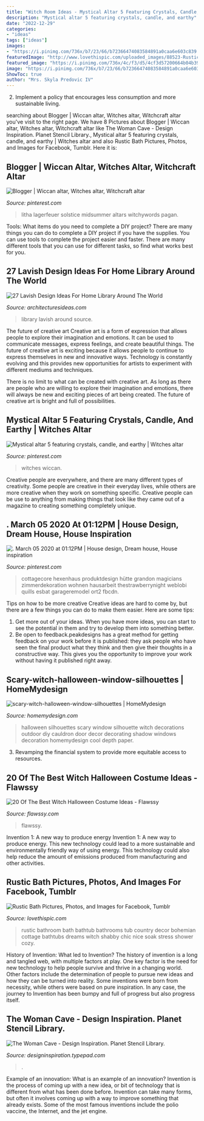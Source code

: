 ```yaml
---
title: "Witch Room Ideas - Mystical Altar 5 Featuring Crystals, Candle, And Earthy"
description: "Mystical altar 5 featuring crystals, candle, and earthy"
date: "2022-12-29"
categories:
- "ideas"
tags: ["ideas"]
images:
- "https://i.pinimg.com/736x/b7/23/66/b72366474083584891a0caa6e603c839.jpg"
featuredImage: "http://www.lovethispic.com/uploaded_images/88523-Rustic-Bath.jpg"
featured_image: "https://i.pinimg.com/736x/4c/f3/d5/4cf3d57200664b04b39439153f470afe.jpg"
image: "https://i.pinimg.com/736x/b7/23/66/b72366474083584891a0caa6e603c839.jpg"
ShowToc: true
author: "Mrs. Skyla Predovic IV"
---
```



2. Implement a policy that encourages less consumption and more sustainable living. 

	

		
searching about Blogger | Wiccan altar, Witches altar, Witchcraft altar you've visit to the right page. We have 8 Pictures about Blogger | Wiccan altar, Witches altar, Witchcraft altar like The Woman Cave - Design Inspiration. Planet Stencil Library., Mystical altar 5 featuring crystals, candle, and earthy | Witches altar and also Rustic Bath Pictures, Photos, and Images for Facebook, Tumblr. Here it is:
		
    
## Blogger | Wiccan Altar, Witches Altar, Witchcraft Altar

<img loading=lazy src="https://i.pinimg.com/736x/4c/f3/d5/4cf3d57200664b04b39439153f470afe.jpg" onerror="this.onerror=null;this.src='https://tse2.mm.bing.net/th?id=OIP.il6db0qEoqNK9upHNojMTQHaIO&amp;pid=15.1';" alt="Blogger | Wiccan altar, Witches altar, Witchcraft altar">

_Source: pinterest.com_

>litha lagerfeuer solstice midsummer altars witchywords pagan. 

	

Tools: What items do you need to complete a DIY project?
There are many things you can do to complete a DIY project if you have the supplies. You can use tools to complete the project easier and faster. There are many different tools that you can use for different tasks, so find what works best for you.

    
## 27 Lavish Design Ideas For Home Library Around The World

<img loading=lazy src="http://architecturesideas.com/wp-content/uploads/2017/08/1-8.jpg" onerror="this.onerror=null;this.src='https://tse2.mm.bing.net/th?id=OIP.rKC3tp29rzt30sqnw2MAtAHaEK&amp;pid=15.1';" alt="27 Lavish Design Ideas For Home Library Around The World">

_Source: architecturesideas.com_

>library lavish around source. 

	

The future of creative art
Creative art is a form of expression that allows people to explore their imagination and emotions. It can be used to communicate messages, express feelings, and create beautiful things.
The future of creative art is exciting because it allows people to continue to express themselves in new and innovative ways. Technology is constantly evolving and this provides new opportunities for artists to experiment with different mediums and techniques.

There is no limit to what can be created with creative art. As long as there are people who are willing to explore their imagination and emotions, there will always be new and exciting pieces of art being created. The future of creative art is bright and full of possibilities.

    
## Mystical Altar 5 Featuring Crystals, Candle, And Earthy | Witches Altar

<img loading=lazy src="https://i.pinimg.com/736x/96/8b/c2/968bc2d49f22eb810156297062b35366.jpg" onerror="this.onerror=null;this.src='https://tse2.mm.bing.net/th?id=OIP.6pvXiUbtZRyhla-Q0VQN-gHaFG&amp;pid=15.1';" alt="Mystical altar 5 featuring crystals, candle, and earthy | Witches altar">

_Source: pinterest.com_

>witches wiccan. 

	

Creative people are everywhere, and there are many different types of creativity. Some people are creative in their everyday lives, while others are more creative when they work on something specific. Creative people can be use to anything from making things that look like they came out of a magazine to creating something completely unique.

    
## . March 05 2020 At 01:12PM | House Design, Dream House, House Inspiration

<img loading=lazy src="https://i.pinimg.com/736x/b7/23/66/b72366474083584891a0caa6e603c839.jpg" onerror="this.onerror=null;this.src='https://tse1.mm.bing.net/th?id=OIP.YDVbTMXuHBhblxE3827MrgHaHQ&amp;pid=15.1';" alt=". March 05 2020 at 01:12PM | House design, Dream house, House inspiration">

_Source: pinterest.com_

>cottagecore hexenhaus produktdesign hütte grandon magicians zimmerdekoration wohnen hausarbeit thestrawberrynight weblobi quills esbat garageremodel ort2 fbcdn. 

	

Tips on how to be more creative
Creative ideas are hard to come by, but there are a few things you can do to make them easier. Here are some tips: 
1. Get more out of your ideas. When you have more ideas, you can start to see the potential in them and try to develop them into something better. 
2. Be open to feedback.peakdesigns has a great method for getting feedback on your work before it is published: they ask people who have seen the final product what they think and then give their thoughts in a constructive way. This gives you the opportunity to improve your work without having it published right away.

    
## Scary-witch-halloween-window-silhouettes | HomeMydesign

<img loading=lazy src="https://homemydesign.com/wp-content/uploads/2016/09/scary-witch-halloween-window-silhouettes.jpg" onerror="this.onerror=null;this.src='https://tse2.mm.bing.net/th?id=OIP.kyjrpqyA_M_rkrb2lCY71gHaJQ&amp;pid=15.1';" alt="scary-witch-halloween-window-silhouettes | HomeMydesign">

_Source: homemydesign.com_

>halloween silhouettes scary window silhouette witch decorations outdoor diy cauldron door decor decorating shadow windows decoration homemydesign cool depth paper. 

	

3. Revamping the financial system to provide more equitable access to resources. 

    
## 20 Of The Best Witch Halloween Costume Ideas - Flawssy

<img loading=lazy src="https://www.flawssy.com/wp-content/uploads/2016/06/Witch-Halloween-Costume.jpg" onerror="this.onerror=null;this.src='https://tse2.mm.bing.net/th?id=OIP.3VU3n3HpURYaaQf_ddmzWwHaLH&amp;pid=15.1';" alt="20 Of The Best Witch Halloween Costume Ideas - Flawssy">

_Source: flawssy.com_

>flawssy. 

	

Invention 1: A new way to produce energy
Invention 1: A new way to produce energy. This new technology could lead to a more sustainable and environmentally friendly way of using energy. This technology could also help reduce the amount of emissions produced from manufacturing and other activities.

    
## Rustic Bath Pictures, Photos, And Images For Facebook, Tumblr

<img loading=lazy src="http://www.lovethispic.com/uploaded_images/88523-Rustic-Bath.jpg" onerror="this.onerror=null;this.src='https://tse3.mm.bing.net/th?id=OIP.F8yv-S4IyBnt0Lfgh8U8HAHaKs&amp;pid=15.1';" alt="Rustic Bath Pictures, Photos, and Images for Facebook, Tumblr">

_Source: lovethispic.com_

>rustic bathroom bath bathtub bathrooms tub country decor bohemian cottage bathtubs dreams witch shabby chic nice soak stress shower cozy. 

	

History of Invention: What led to Invention?
The history of invention is a long and tangled web, with multiple factors at play. One key factor is the need for new technology to help people survive and thrive in a changing world. Other factors include the determination of people to pursue new ideas and how they can be turned into reality. Some inventions were born from necessity, while others were based on pure inspiration. In any case, the journey to Invention has been bumpy and full of progress but also progress itself.

    
## The Woman Cave - Design Inspiration. Planet Stencil Library.

<img loading=lazy src="http://designinspiration.typepad.com/.a/6a00d834537f7169e2017eea1acb97970d-600wi" onerror="this.onerror=null;this.src='https://tse4.mm.bing.net/th?id=OIP.LcJUQv78rgNcS7zvl8kLVAHaLH&amp;pid=15.1';" alt="The Woman Cave - Design Inspiration. Planet Stencil Library.">

_Source: designinspiration.typepad.com_

>. 

	

Example of an innovation: What is an example of an innovation?
Invention is the process of coming up with a new idea, or bit of technology that is different from what has been done before. Invention can take many forms, but often it involves coming up with a way to improve something that already exists. Some of the most famous inventions include the polio vaccine, the Internet, and the jet engine.

